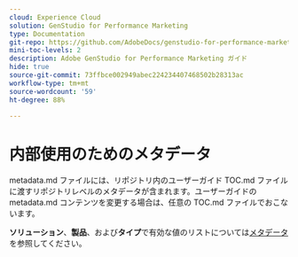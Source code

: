 ```yaml
---
cloud: Experience Cloud
solution: GenStudio for Performance Marketing
type: Documentation
git-repo: https://github.com/AdobeDocs/genstudio-for-performance-marketing.ja-JP
mini-toc-levels: 2
description: Adobe GenStudio for Performance Marketing ガイド
hide: true
source-git-commit: 73ffbce002949abec224234407468502b28313ac
workflow-type: tm+mt
source-wordcount: '59'
ht-degree: 88%

---
```



# 内部使用のためのメタデータ

metadata.md ファイルには、リポジトリ内のユーザーガイド TOC.md ファイルに渡すリポジトリレベルのメタデータが含まれます。ユーザーガイドの metadata.md コンテンツを変更する場合は、任意の TOC.md ファイルでおこないます。

**ソリューション**、**製品**、および&#x200B;**タイプ**&#x200B;で有効な値のリストについては[メタデータ](https://experienceleague.adobe.com/docs/authoring-guide-exl/using/editing/user-guide-setup/metadata.html?lang=ja)を参照してください。

